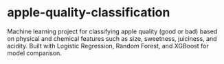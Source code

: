 # apple-quality-classification
Machine learning project for classifying apple quality (good or bad) based on physical and chemical features such as size, sweetness, juiciness, and acidity. Built with Logistic Regression, Random Forest, and XGBoost for model comparison.

